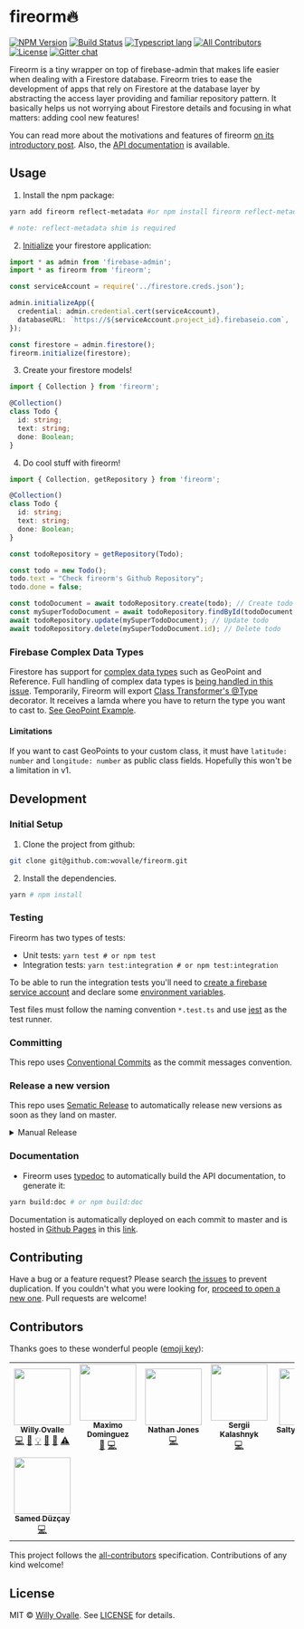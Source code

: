 # fireorm🔥

[![NPM Version](https://img.shields.io/npm/v/fireorm.svg?style=flat)](https://www.npmjs.com/package/fireorm)
[![Build Status](https://travis-ci.com/wovalle/fireorm.svg?token=KsyisFHzgCusk2sapuJe&branch=master)](https://travis-ci.com/wovalle/fireorm)
[![Typescript lang](https://img.shields.io/badge/Language-Typescript-Blue.svg)](https://www.typescriptlang.org)
[![All Contributors](https://img.shields.io/badge/all_contributors-7-orange.svg?style=flat-square)](#contributors)
[![License](https://img.shields.io/npm/l/fireorm.svg?style=flat)](https://www.npmjs.com/package/fireorm)
[![Gitter chat](https://badges.gitter.im/gitterHQ/gitter.png)](https://gitter.im/fireorm/community)

Fireorm is a tiny wrapper on top of firebase-admin that makes life easier when dealing with a Firestore database. Fireorm tries to ease the development of apps that rely on Firestore at the database layer by abstracting the access layer providing and familiar repository pattern. It basically helps us not worrying about Firestore details and focusing in what matters: adding cool new features!

You can read more about the motivations and features of fireorm [on its introductory post](https://medium.com/p/ba7734644684). Also, the [API documentation](https://wovalle.github.io/fireorm) is available.

## Usage

1.  Install the npm package:

```bash
yarn add fireorm reflect-metadata #or npm install fireorm reflect-metadata

# note: reflect-metadata shim is required
```

2. [Initialize](https://firebase.google.com/docs/firestore/quickstart#initialize) your firestore application:

```typescript
import * as admin from 'firebase-admin';
import * as fireorm from 'fireorm';

const serviceAccount = require('../firestore.creds.json');

admin.initializeApp({
  credential: admin.credential.cert(serviceAccount),
  databaseURL: `https://${serviceAccount.project_id}.firebaseio.com`,
});

const firestore = admin.firestore();
fireorm.initialize(firestore);
```

3.  Create your firestore models!

```typescript
import { Collection } from 'fireorm';

@Collection()
class Todo {
  id: string;
  text: string;
  done: Boolean;
}
```

4.  Do cool stuff with fireorm!

```typescript
import { Collection, getRepository } from 'fireorm';

@Collection()
class Todo {
  id: string;
  text: string;
  done: Boolean;
}

const todoRepository = getRepository(Todo);

const todo = new Todo();
todo.text = "Check fireorm's Github Repository";
todo.done = false;

const todoDocument = await todoRepository.create(todo); // Create todo
const mySuperTodoDocument = await todoRepository.findById(todoDocument.id); // Read todo
await todoRepository.update(mySuperTodoDocument); // Update todo
await todoRepository.delete(mySuperTodoDocument.id); // Delete todo
```

### Firebase Complex Data Types

Firestore has support for [complex data types](https://firebase.google.com/docs/firestore/manage-data/data-types) such as GeoPoint and Reference. Full handling of complex data types is [being handled in this issue](https://github.com/wovalle/fireorm/issues/58). Temporarily, Fireorm will export [Class Transformer's @Type](https://github.com/typestack/class-transformer#working-with-nested-objects) decorator. It receives a lamda where you have to return the type you want to cast to. [See GeoPoint Example](https://github.com/wovalle/fireorm/blob/master/src/BaseFirestoreRepository.spec.ts#L338-L344).

#### Limitations

If you want to cast GeoPoints to your custom class, it must have `latitude: number` and `longitude: number` as public class fields. Hopefully this won't be a limitation in v1.

## Development

### Initial Setup

1.  Clone the project from github:

```bash
git clone git@github.com:wovalle/fireorm.git
```

2.  Install the dependencies.

```bash
yarn # npm install
```

### Testing

Fireorm has two types of tests:

- Unit tests: `yarn test # or npm test`
- Integration tests: `yarn test:integration # or npm test:integration`

To be able to run the integration tests you'll need to [create a firebase service account](https://firebase.google.com/docs/admin/setup#initialize_the_sdk) and declare some [environment variables](https://github.com/wovalle/fireorm/blob/master/test/setup.ts#L5-L13).

Test files must follow the naming convention `*.test.ts` and use [jest](https://jestjs.io/) as the test runner.

### Committing

This repo uses [Conventional Commits](https://www.conventionalcommits.org/) as the commit messages convention.

### Release a new version

This repo uses [Sematic Release](https://github.com/semantic-release/semantic-release) to automatically release new versions as soon as they land on master.

<details>
  <summary>Manual Release</summary>
  If, by any reason, a manual release must be done, these are the instructions:

- To release a new version to npm, first we have to create a new tag:

```bash
npm version [ major | minor | patch ] -m "Relasing version"
git push --follow-tags
```

- Then we can publish the package to npm registry:

```bash
npm publish
```

- To deploy the documentation

```bash
yarn deploy:doc # or npm deploy:doc
```

</details>

### Documentation

- Fireorm uses [typedoc](https://typedoc.org/) to automatically build the API documentation, to generate it:

```bash
yarn build:doc # or npm build:doc
```

Documentation is automatically deployed on each commit to master and is hosted in [Github Pages](https://pages.github.com/) in this [link](https://wovalle.github.io/fireorm).

## Contributing

Have a bug or a feature request? Please search [the issues](https://github.com/wovalle/fireorm/issues) to prevent duplication. If you couldn't what you were looking for, [proceed to open a new one](https://github.com/wovalle/fireorm/issues/new). Pull requests are welcome!

## Contributors

Thanks goes to these wonderful people ([emoji key](https://allcontributors.org/docs/en/emoji-key)):

<!-- ALL-CONTRIBUTORS-LIST:START - Do not remove or modify this section -->
<!-- prettier-ignore-start -->
<!-- markdownlint-disable -->
<table>
  <tr>
    <td align="center"><a href="http://twitter.com/wovalle"><img src="https://avatars0.githubusercontent.com/u/7854116?v=4" width="100px;" alt=""/><br /><sub><b>Willy Ovalle</b></sub></a><br /><a href="https://github.com/wovalle/fireorm/commits?author=wovalle" title="Code">💻</a> <a href="https://github.com/wovalle/fireorm/commits?author=wovalle" title="Documentation">📖</a> <a href="#example-wovalle" title="Examples">💡</a> <a href="#ideas-wovalle" title="Ideas, Planning, & Feedback">🤔</a> <a href="https://github.com/wovalle/fireorm/pulls?q=is%3Apr+reviewed-by%3Awovalle" title="Reviewed Pull Requests">👀</a> <a href="https://github.com/wovalle/fireorm/commits?author=wovalle" title="Tests">⚠️</a></td>
    <td align="center"><a href="https://github.com/mamodom"><img src="https://avatars3.githubusercontent.com/u/5097424?v=4" width="100px;" alt=""/><br /><sub><b>Maximo Dominguez</b></sub></a><br /><a href="#ideas-mamodom" title="Ideas, Planning, & Feedback">🤔</a> <a href="https://github.com/wovalle/fireorm/commits?author=mamodom" title="Code">💻</a></td>
    <td align="center"><a href="https://github.com/jonesnc"><img src="https://avatars0.githubusercontent.com/u/1293145?v=4" width="100px;" alt=""/><br /><sub><b>Nathan Jones</b></sub></a><br /><a href="https://github.com/wovalle/fireorm/commits?author=jonesnc" title="Code">💻</a></td>
    <td align="center"><a href="https://github.com/skalashnyk"><img src="https://avatars3.githubusercontent.com/u/18640514?v=4" width="100px;" alt=""/><br /><sub><b>Sergii Kalashnyk</b></sub></a><br /><a href="https://github.com/wovalle/fireorm/commits?author=skalashnyk" title="Code">💻</a></td>
    <td align="center"><a href="http://skneko.moe/"><img src="https://avatars1.githubusercontent.com/u/13376606?v=4" width="100px;" alt=""/><br /><sub><b>SaltyKawaiiNeko</b></sub></a><br /><a href="https://github.com/wovalle/fireorm/commits?author=skneko" title="Code">💻</a> <a href="#ideas-skneko" title="Ideas, Planning, & Feedback">🤔</a></td>
    <td align="center"><a href="https://github.com/z-hirschtritt"><img src="https://avatars1.githubusercontent.com/u/35265735?v=4" width="100px;" alt=""/><br /><sub><b>z-hirschtritt</b></sub></a><br /><a href="https://github.com/wovalle/fireorm/commits?author=z-hirschtritt" title="Code">💻</a> <a href="#ideas-z-hirschtritt" title="Ideas, Planning, & Feedback">🤔</a></td>
    <td align="center"><a href="http://joemck.ie/"><img src="https://avatars1.githubusercontent.com/u/4980618?v=4" width="100px;" alt=""/><br /><sub><b>Joe McKie</b></sub></a><br /><a href="https://github.com/wovalle/fireorm/commits?author=joemckie" title="Code">💻</a> <a href="#ideas-joemckie" title="Ideas, Planning, & Feedback">🤔</a></td>
  </tr>
  <tr>
    <td align="center"><a href="https://www.smddzcy.com/"><img src="https://avatars3.githubusercontent.com/u/13895224?v=4" width="100px;" alt=""/><br /><sub><b>Samed Düzçay</b></sub></a><br /><a href="https://github.com/wovalle/fireorm/commits?author=smddzcy" title="Code">💻</a></td>
  </tr>
</table>

<!-- markdownlint-enable -->
<!-- prettier-ignore-end -->

<!-- ALL-CONTRIBUTORS-LIST:END -->

This project follows the [all-contributors](https://github.com/all-contributors/all-contributors) specification. Contributions of any kind welcome!

## License

MIT © [Willy Ovalle](https://github.com/wovalle). See [LICENSE](https://github.com/wovalle/fireorm/blob/master/LICENSE) for details.
